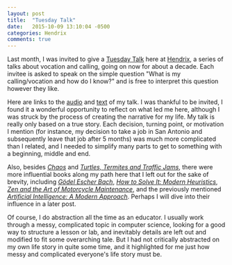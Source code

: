 ```yaml
---
layout: post
title:  "Tuesday Talk"
date:   2015-10-09 13:10:04 -0500
categories: Hendrix
comments: true
---
```


Last month, I was invited to give a [Tuesday Talk](https://www.hendrix.edu/tuesdaytalks/) here at [Hendrix](http://hendrix.edu), a series of talks about vocation and calling, going on now for about a decade. Each invitee is asked
to speak on the simple question "What is my calling/vocation and how do I know?"
and is free to interpret this question however they like.

Here are links to the [audio](https://soundcloud.com/hendrixcollege/tuesdaytalks_goadrich)
and 
[text](https://docs.google.com/document/d/1wLsjQR2WYCEezxD9mFOziGMOw4Y20u_1fH5FHh-uSO4/edit?usp=sharing)
of my talk. I was thankful to be invited, I found it a wonderful opportunity to reflect on what led me here, although
I was struck by the process of creating the narrative for my life. My talk is really only 
based on a true story. Each decision, turning point, or motivation I mention (for instance, 
my decision to take a job in San Antonio and subsequently leave that job after 5 months) 
was much more complicated than
I related, and I needed to simplify many parts to get to something with a
beginning, middle and end. 

Also, 
besides [_Chaos_](http://www.amazon.com/Chaos-Making-Science-James-Gleick/dp/0143113453)
and 
[_Turtles, Termites and Traffic Jams_](http://www.amazon.com/Turtles-Termites-Traffic-Jams-Explorations/dp/0262680939),
there were more influential books along my path here that I left out for the
sake of brevity, including 
[_Gödel Escher Bach_](http://www.amazon.com/Gödel-Escher-Bach-Eternal-Golden/dp/0465026567/),
[_How to Solve It: Modern Heuristics_](http://www.amazon.com/How-Solve-It-Modern-Heuristics/dp/3540224947),
[_Zen and the Art of Motorcycle Maintenance_](http://www.amazon.com/Zen-Art-Motorcycle-Maintenance-Inquiry/dp/0060589469/),
and the previously mentioned 
[_Artificial Intelligence: A Modern Approach_](http://www.amazon.com/Artificial-Intelligence-Modern-Approach-3rd/dp/0136042597/). 
Perhaps I will dive into their
influence in a later post.

Of course, I do abstraction all the time as an educator.
I usually work through a messy, complicated topic in computer science, 
looking for a good way to structure a 
lesson or lab, and inevitably details are left out and modified to fit some
overarching tale. But I had not critically abstracted on my own life story in quite
some time,
and it highlighted for me just how messy and complicated everyone's life story must be.

